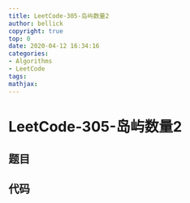 ```yaml
---
title: LeetCode-305-岛屿数量2
author: bellick
copyright: true
top: 0
date: 2020-04-12 16:34:16
categories:
- Algorithms
- LeetCode
tags:
mathjax:
---
```


# LeetCode-305-岛屿数量2

## 题目


## 代码

```java



```
